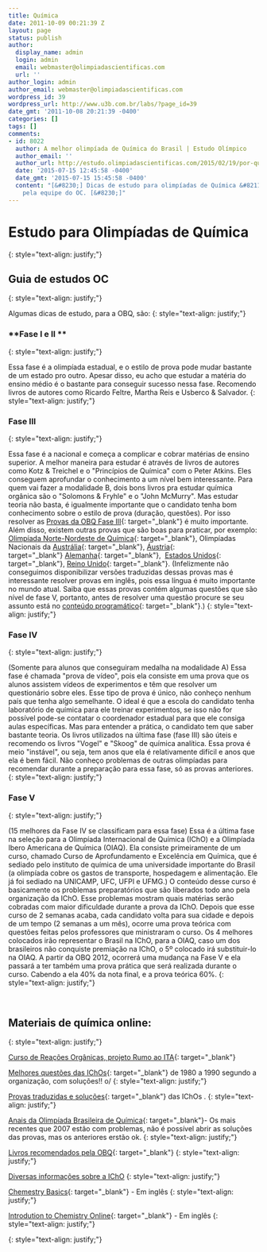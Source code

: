 ```yaml
---
title: Química
date: 2011-10-09 00:21:39 Z
layout: page
status: publish
author:
  display_name: admin
  login: admin
  email: webmaster@olimpiadascientificas.com
  url: ''
author_login: admin
author_email: webmaster@olimpiadascientificas.com
wordpress_id: 39
wordpress_url: http://www.u3b.com.br/labs/?page_id=39
date_gmt: '2011-10-08 20:21:39 -0400'
categories: []
tags: []
comments:
- id: 8022
  author: A melhor olimpíada de Química do Brasil | Estudo Olímpico
  author_email: ''
  author_url: http://estudo.olimpiadascientificas.com/2015/02/19/por-que-participar-da-melhor-olimpiada-de-quimica-do-brasil/
  date: '2015-07-15 12:45:58 -0400'
  date_gmt: '2015-07-15 15:45:58 -0400'
  content: "[&#8230;] Dicas de estudo para olimpíadas de Química &#8211; escritas
    pela equipe do OC. [&#8230;]"
---
```


# Estudo para Olimpíadas de Química
{: style="text-align: justify;"}



 ## 



 ## Guia de estudos OC
{: style="text-align: justify;"}



 Algumas dicas de estudo, para a OBQ, são:
{: style="text-align: justify;"}



 ### **Fase I e II **
{: style="text-align: justify;"}



 Essa fase é a olimpíada estadual, e o estilo de prova pode mudar bastante de um estado pro outro. Apesar disso, eu acho que estudar a matéria do ensino médio é o bastante para conseguir sucesso nessa fase. Recomendo
livros de autores como Ricardo Feltre, Martha Reis e Usberco &amp; Salvador.
{: style="text-align: justify;"}



 ### **Fase III**
{: style="text-align: justify;"}



 Essa fase é a nacional e começa a complicar e cobrar matérias de ensino superior. A melhor maneira para estudar é através de livros de autores como Kotz &amp; Treichel e o \"Princípios de Química\" com o Peter Atkins.
Eles conseguem aprofundar o conhecimento a um nível bem interessante. Para quem vai fazer a modalidade B, dois bons livros pra estudar química orgânica são o \"Solomons &amp; Fryhle\" e o \"John McMurry\". Mas estudar
teoria não basta, é igualmente importante que o candidato tenha bom conhecimento sobre o estilo de prova (duração, questões). Por isso resolver as [Provas da OBQ Fase III][1]{: target="_blank"} é muito importante. Além
disso, existem outras provas que são boas para praticar, por exemplo: [Olimpíada Norte-Nordeste de Química][2]{: target="_blank"}, Olimpíadas Nacionais da [Austrália][3]{: target="_blank"}, [Áustria][4]{:
target="_blank"} [Alemanha][5]{: target="_blank"},  [Estados Unidos][6]{: target="_blank"}, [Reino Unido][7]{: target="_blank"}. (Infelizmente não conseguimos disponibilizar versões traduzidas dessas provas mas é
interessante resolver provas em inglês, pois essa língua é muito importante no mundo atual. Saiba que essas provas contém algumas questões que são nível de fase V, portanto, antes de resolver uma questão procure se seu
assunto está no [conteúdo programático][8]{: target="_blank"}.)
{: style="text-align: justify;"}



 ### **Fase IV**
{: style="text-align: justify;"}



 (Somente para alunos que conseguiram medalha na modalidade A) Essa fase é chamada \"prova de vídeo\", pois ela consiste em uma prova que os alunos assistem vídeos de experimentos e têm que resolver um questionário sobre
eles. Esse tipo de prova é único, não conheço nenhum país que tenha algo semelhante. O ideal é que a escola do candidato tenha laboratório de química para ele treinar experimentos, se isso não for possível pode-se
contatar o coordenador estadual para que ele consiga aulas específicas. Mas para entender a prática, o candidato tem que saber bastante teoria. Os livros utilizados na última fase (fase III) são úteis e recomendo os
livros \"Vogel\" e \"Skoog\" de química analítica. Essa prova é meio \"instável\", ou seja, tem anos que ela é relativamente difícil e anos que ela é bem fácil. Não conheço problemas de outras olimpíadas para recomendar
durante a preparação para essa fase, só as provas anteriores.
{: style="text-align: justify;"}



 ### **Fase V**
{: style="text-align: justify;"}



 (15 melhores da Fase IV se classificam para essa fase) Essa é a última fase na seleção para a Olimpíada Internacional de Química (IChO) e a Olimpíada Ibero Americana de Química (OIAQ). Ela consiste primeiramente de um
curso, chamado Curso de Aprofundamento e Excelência em Química, que é sediado pelo instituto de química de uma universidade importante do Brasil (a olimpíada cobre os gastos de transporte, hospedagem e alimentação. Ele
já foi sediado na UNICAMP, UFC, UFPI e UFMG.) O conteúdo desse curso é basicamente os problemas preparatórios que são liberados todo ano pela organização da IChO. Esse problemas mostram quais matérias serão cobradas com
maior dificuldade durante a prova da IChO. Depois que esse curso de 2 semanas acaba, cada candidato volta para sua cidade e depois de um tempo (2 semanas a um mês), ocorre uma prova teórica com questões feitas pelos
professores que ministraram o curso. Os 4 melhores colocados irão representar o Brasil na IChO, para a OIAQ, caso um dos brasileiros não conquiste premiação na IChO, o 5º colocado irá substituir-lo na OIAQ. A partir da
OBQ 2012, ocorrerá uma mudança na Fase V e ela passará a ter também uma prova prática que será realizada durante o curso. Cabendo a ela 40% da nota final, e a prova teórica 60%.
{: style="text-align: justify;"}

  
&nbsp;

 ## Materiais de química online:
{: style="text-align: justify;"}

  
[Curso de Reações Orgânicas, projeto Rumo ao ITA][9]{: target="_blank"}

 [Melhores questões das IChOs][10]{: target="_blank"} de 1980 a 1990 segundo a organização, com soluções!! o/
{: style="text-align: justify;"}



 [Provas traduzidas e soluções][11]{: target="_blank"} das IChOs .
{: style="text-align: justify;"}



 [Anais da Olimpíada Brasileira de Química][12]{: target="_blank"}- Os mais recentes que 2007 estão com problemas, não é possível abrir as soluções das provas, mas os anteriores erstão ok.
{: style="text-align: justify;"}



 [Livros recomendados pela OBQ][13]{: target="_blank"}
{: style="text-align: justify;"}



 [Diversas informações sobre a IChO](blank)
{: style="text-align: justify;"}



 [Chemestry Basics][14]{: target="_blank"} - Em inglês
{: style="text-align: justify;"}



 [Introdution to Chemistry Online][15]{: target="_blank"} - Em inglês
{: style="text-align: justify;"}



 
{: style="text-align: justify;"}



 

[1]: http://http://www.obq.ufc.br/obqexam.html
[2]: http://www.obq.ufc.br/onnexame.html
[3]: http://www.4shared.com/rar/fbea_tkQ/Australia.html
[4]: http://www.4shared.com/rar/uhIy5xGO/ustria.html
[5]: http://www.4shared.com/rar/zunC-vXj/Alemanha.html
[6]: http://www.4shared.com/rar/T8nedwll/EUA.html
[7]: http://www.4shared.com/rar/1c3x18T3/Reino_Unido.html
[8]: http://www.obq.ufc.br/programa.html
[9]: http://rumoaoita.com/site/index.php?option=com_content&amp;view=article&amp;id=365:curso-compacto-de-reacoes-organicas&amp;catid=1:quimica&amp;Itemid=88
[10]: http://olympiads.win.tue.nl/icho/best10.pdf
[11]: http://www.obq.ufc.br/PaisesEXAMES.htm
[12]: http://www.obq.ufc.br/anais.html
[13]: http://www.obq.ufc.br/bibliografia.htm
[14]: http://chemistry.about.com/od/generalchemistry/u/basics.htm
[15]: http://library.thinkquest.org/10429/high/indexh.htm
